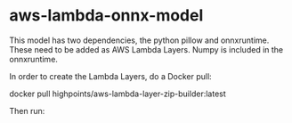 # aws-lambda-onnx-model

This model has two dependencies, the python pillow and onnxruntime. These need to be added as AWS Lambda Layers. Numpy is included in the onnxruntime. 

In order to create the Lambda Layers, do a Docker pull:

  docker pull highpoints/aws-lambda-layer-zip-builder:latest

Then run:

